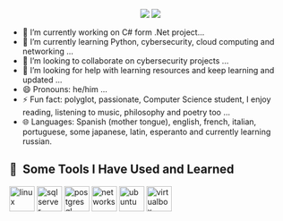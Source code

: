 
<p align="center">
<img src=https://capsule-render.vercel.app/api?type=waving&height=100&color=gradient&text=Hey%20Everyone!%20🎯&animation=blink&fontColor=00FFFF&textBg=false&descAlign=60
  />
  <img src= https://media1.giphy.com/media/v1.Y2lkPTc5MGI3NjExNHA1bzhwZTBpYTdkMm8wZjZ0aDU2ODdnZHJqY28wNzd0bGdwbm12ayZlcD12MV9pbnRlcm5hbF9naWZfYnlfaWQmY3Q9Zw/9wyvNnLKXenN6/giphy.gif />
</p>
<ul>
  <li> 🔭 I’m currently working on C# form .Net project... </li>
<li>🌱 I’m currently learning Python, cybersecurity, cloud computing and networking ... </li>
<li>👯 I’m looking to collaborate on cybersecurity projects ... </li>
<li>🤔 I’m looking for help with learning resources and keep learning and updated ... </li>
<li>😄 Pronouns: he/him ...</li>
<li>⚡ Fun fact: polyglot, passionate, Computer Science student, I enjoy reading, listening to music, philosophy and poetry too ... </li>
<li>🌐 Languages: Spanish (mother tongue), english, french, italian, portuguese, some japanese, latin, esperanto and currently learning russian. </li>
</ul>

<h2> 🚀 &nbsp;Some Tools I Have Used and Learned</h2>
<p align="left">
<img src="https://cdn.jsdelivr.net/gh/devicons/devicon@latest/icons/linux/linux-original.svg" alt="linux" width="45" height="45"/>
<img src="https://cdn.jsdelivr.net/gh/devicons/devicon@latest/icons/microsoftsqlserver/microsoftsqlserver-original-wordmark.svg"  alt="sqlserver" width="45" height="45"/>

<img src="https://cdn.jsdelivr.net/gh/devicons/devicon@latest/icons/postgresql/postgresql-original-wordmark.svg" alt="postgresql" width="45" height="45"/>

<img src="https://cdn3.iconfinder.com/data/icons/network-and-communications-8/32/network_Connection_internet_network_web-1024.png" alt="networks" width="45" height="45"/>


<img src="https://cdn.jsdelivr.net/gh/devicons/devicon@latest/icons/ubuntu/ubuntu-original.svg" alt="ubuntu" width="45" height="45" />
<img src="https://cdn2.iconfinder.com/data/icons/metro-uinvert-dock/256/VirtualBox.png" alt="virtualbox" width="45" height="45" />
          
</p>
